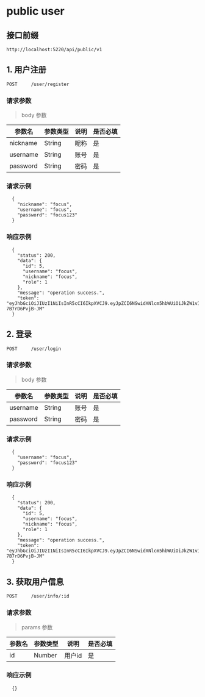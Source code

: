 # public user

## 接口前缀

```
http://localhost:5220/api/public/v1
```


## 1.  用户注册

```
POST     /user/register
```
### 请求参数

> body 参数

| 参数名 | 参数类型 | 说明 | 是否必填 |
| --- | --- | --- | --- |
| nickname | String | 昵称 | 是 |
| username | String | 账号 | 是 |
| password | String | 密码 | 是 |

### 请求示例



```
  {
    "nickname": "focus",
    "username": "focus",
    "password": "focus123"
  }
```

### 响应示例



```
  {
    "status": 200,
    "data": {
      "id": 5,
      "username": "focus",
      "nickname": "focus",
      "role": 1
    },
    "message": "operation success.",
    "token": "eyJhbGciOiJIUzI1NiIsInR5cCI6IkpXVCJ9.eyJpZCI6NSwidXNlcm5hbWUiOiJkZW1vIiwibmlja25hbWUiOiJmb2N1cyIsInJvbGUiOjEsImlhdCI6MTYxODY3MzIzMCwiZXhwIjoxNjE4ODQ2MDMwfQ.QKtOB8L4usa5OEa_dUK5alNlapGzY-7B7rD6PvjB-JM"
  }
```



## 2.  登录

```
POST     /user/login
```
### 请求参数

> body 参数

| 参数名 | 参数类型 | 说明 | 是否必填 |
| --- | --- | --- | --- |
| username | String | 账号 | 是 |
| password | String | 密码 | 是 |

### 请求示例



```
  {
    "username": "focus",
    "password": "focus123"
  }
```

### 响应示例



```
  {
    "status": 200,
    "data": {
      "id": 5,
      "username": "focus",
      "nickname": "focus",
      "role": 1
    },
    "message": "operation success.",
    "token": "eyJhbGciOiJIUzI1NiIsInR5cCI6IkpXVCJ9.eyJpZCI6NSwidXNlcm5hbWUiOiJkZW1vIiwibmlja25hbWUiOiJmb2N1cyIsInJvbGUiOjEsImlhdCI6MTYxODY3MzIzMCwiZXhwIjoxNjE4ODQ2MDMwfQ.QKtOB8L4usa5OEa_dUK5alNlapGzY-7B7rD6PvjB-JM"
  }
```



## 3.  获取用户信息

```
POST     /user/info/:id
```
### 请求参数

> params 参数

| 参数名 | 参数类型 | 说明 | 是否必填 |
| --- | --- | --- | --- |
| id | Number | 用户id | 是 |

### 响应示例



```
  {}
```



